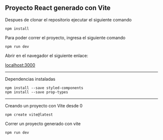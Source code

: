 ## Proyecto React generado con Vite

Despues de clonar el repositorio ejecutar el siguiente comando

    npm install

Para poder correr el proyecto, ingresa el siguiente comando

    npm run dev

Abrir en el navegador el siguiente enlace: 

[localhost:3000](localhost:3000)

---

Dependencias instaladas

```
npm install --save styled-components
npm install --save prop-types
```

---

Creando un proyecto con Vite desde 0

    npm create vite@latest

Correr un proyecto generado con vite

    npm run dev
